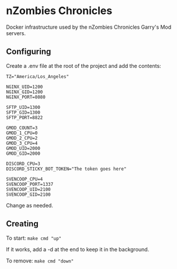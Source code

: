 # nZombies Chronicles
Docker infrastructure used by the nZombies Chronicles Garry's Mod servers. 

## Configuring
Create a .env file at the root of the project and add the contents:

```
TZ="America/Los_Angeles"

NGINX_UID=1200
NGINX_GID=1200
NGINX_PORT=8080

SFTP_UID=1300
SFTP_GID=1300
SFTP_PORT=8822

GMOD_COUNT=3
GMOD_1_CPU=0
GMOD_2_CPU=2
GMOD_3_CPU=4
GMOD_UID=2000 
GMOD_GID=2000

DISCORD_CPU=3
DISCORD_STICKY_BOT_TOKEN="The token goes here"

SVENCOOP_CPU=4
SVENCOOP_PORT=1337
SVENCOOP_UID=2100
SVENCOOP_GID=2100
```

Change as needed.

## Creating
To start:
`make cmd "up"`

If it works, add a -d at the end to keep it in the background.

To remove:
`make cmd "down"`
